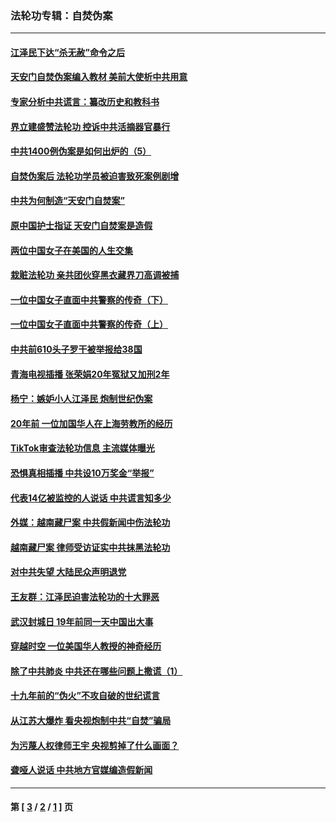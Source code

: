 ### 法轮功专辑：自焚伪案
---
#### [江泽民下达“杀无赦”命令之后](../../pages/nf5562/n13878084.md?09290430) 
#### [天安门自焚伪案编入教材 美前大使析中共用意](../../pages/nf5562/n13791932.md?09290430) 
#### [专家分析中共谎言：纂改历史和教科书](../../pages/nf5562/n13781542.md?09290430) 
#### [界立建盛赞法轮功 控诉中共活摘器官暴行](../../pages/nf5562/n13781971.md?09290430) 
#### [中共1400例伪案是如何出炉的（5）](../../pages/nf5562/n13226831.md?09290430) 
#### [自焚伪案后 法轮功学员被迫害致死案例剧增](../../pages/nf5562/n13190600.md?09290430) 
#### [中共为何制造“天安门自焚案”](../../pages/nf5562/n13183270.md?09290430) 
#### [原中国护士指证 天安门自焚案是造假](../../pages/nf5562/n13172289.md?09290430) 
#### [两位中国女子在美国的人生交集](../../pages/nf5562/n13156138.md?09290430) 
#### [栽赃法轮功 亲共团伙穿黑衣藏界刀高调被捕](../../pages/nf5562/n13073780.md?09290430) 
#### [一位中国女子直面中共警察的传奇（下）](../../pages/nf5562/n12989706.md?09290430) 
#### [一位中国女子直面中共警察的传奇（上）](../../pages/nf5562/n12985072.md?09290430) 
#### [中共前610头子罗干被举报给38国](../../pages/nf5562/n12975419.md?09290430) 
#### [青海电视插播 张荣娟20年冤狱又加刑2年](../../pages/nf5562/n12738166.md?09290430) 
#### [杨宁：嫉妒小人江泽民 炮制世纪伪案](../../pages/nf5562/n12724108.md?09290430) 
#### [20年前 一位加国华人在上海劳教所的经历](../../pages/nf5562/n12707932.md?09290430) 
#### [TikTok审查法轮功信息 主流媒体曝光](../../pages/nf5562/n12362336.md?09290430) 
#### [恐惧真相插播 中共设10万奖金“举报”](../../pages/nf5562/n12306396.md?09290430) 
#### [代表14亿被监控的人说话 中共谎言知多少](../../pages/nf5562/n12297484.md?09290430) 
#### [外媒：越南藏尸案 中共假新闻中伤法轮功](../../pages/nf5562/n12264411.md?09290430) 
#### [越南藏尸案 律师受访证实中共抹黑法轮功](../../pages/nf5562/n12261878.md?09290430) 
#### [对中共失望 大陆民众声明退党](../../pages/nf5562/n12187315.md?09290430) 
#### [王友群：江泽民迫害法轮功的十大罪恶](../../pages/nf5562/n12169074.md?09290430) 
#### [武汉封城日 19年前同一天中国出大事](../../pages/nf5562/n12150901.md?09290430) 
#### [穿越时空  一位美国华人教授的神奇经历](../../pages/nf5562/n12097460.md?09290430) 
#### [除了中共肺炎 中共还在哪些问题上撒谎（1）](../../pages/nf5562/n11955770.md?09290430) 
#### [十九年前的“伪火”不攻自破的世纪谎言](../../pages/nf5562/n11813238.md?09290430) 
#### [从江苏大爆炸 看央视炮制中共“自焚”骗局](../../pages/nf5562/n11140275.md?09290430) 
#### [为污蔑人权律师王宇 央视剪掉了什么画面？](../../pages/nf5562/n11130142.md?09290430) 
#### [聋哑人说话 中共地方官媒编造假新闻](../../pages/nf5562/n11006067.md?09290430) 

---
#### 第 [ [3](./3.md?09290430) / [2](./2.md?09290430) / [1](./1.md?09290430) ] 页

